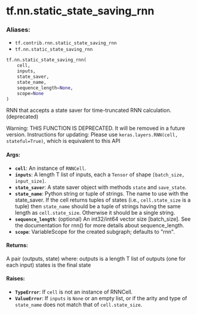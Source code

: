 <div itemscope itemtype="http://developers.google.com/ReferenceObject">
<meta itemprop="name" content="tf.nn.static_state_saving_rnn" />
<meta itemprop="path" content="Stable" />
</div>

# tf.nn.static_state_saving_rnn

### Aliases:

* `tf.contrib.rnn.static_state_saving_rnn`
* `tf.nn.static_state_saving_rnn`

``` python
tf.nn.static_state_saving_rnn(
    cell,
    inputs,
    state_saver,
    state_name,
    sequence_length=None,
    scope=None
)
```

RNN that accepts a state saver for time-truncated RNN calculation. (deprecated)

Warning: THIS FUNCTION IS DEPRECATED. It will be removed in a future version.
Instructions for updating:
Please use `keras.layers.RNN(cell, stateful=True)`, which is equivalent to this API

#### Args:

* <b>`cell`</b>: An instance of `RNNCell`.
* <b>`inputs`</b>: A length T list of inputs, each a `Tensor` of shape `[batch_size,
    input_size]`.
* <b>`state_saver`</b>: A state saver object with methods `state` and `save_state`.
* <b>`state_name`</b>: Python string or tuple of strings.  The name to use with the
    state_saver. If the cell returns tuples of states (i.e., `cell.state_size`
    is a tuple) then `state_name` should be a tuple of strings having the same
    length as `cell.state_size`.  Otherwise it should be a single string.
* <b>`sequence_length`</b>: (optional) An int32/int64 vector size [batch_size]. See the
    documentation for rnn() for more details about sequence_length.
* <b>`scope`</b>: VariableScope for the created subgraph; defaults to "rnn".


#### Returns:

A pair (outputs, state) where:
  outputs is a length T list of outputs (one for each input)
  states is the final state


#### Raises:

* <b>`TypeError`</b>: If `cell` is not an instance of RNNCell.
* <b>`ValueError`</b>: If `inputs` is `None` or an empty list, or if the arity and
   type of `state_name` does not match that of `cell.state_size`.